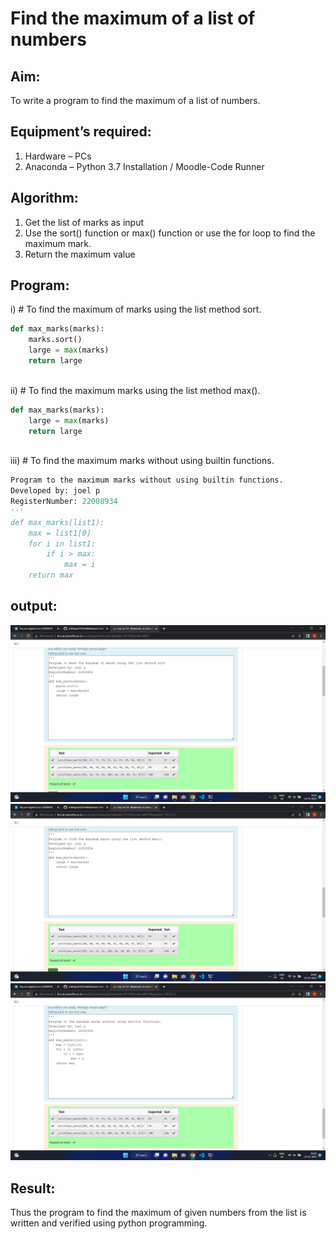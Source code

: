 # Find the maximum of a list of numbers
## Aim:
To write a program to find the maximum of a list of numbers.
## Equipment’s required:
1.	Hardware – PCs
2.	Anaconda – Python 3.7 Installation / Moodle-Code Runner
## Algorithm:
1.	Get the list of marks as input
2.	Use the sort() function or max() function or use the for loop to find the maximum mark.
3.	Return the maximum value
## Program:

i)	# To find the maximum of marks using the list method sort.
```Python
def max_marks(marks):
    marks.sort()
    large = max(marks)
    return large
    


```

ii)	# To find the maximum marks using the list method max().
```Python
def max_marks(marks):
    large = max(marks)
    return large



```

iii) # To find the maximum marks without using builtin functions.
```Python
Program to the maximum marks without using builtin functions.
Developed by: joel p
RegisterNumber: 22008934
'''
def max_marks(list1):
    max = list1[0]
    for i in list1:
        if i > max:
            max = i
    return max    


```
## output:
![output](./findmax1.png)
![output](./findmax2.png)
![output](./findmax3.png)
## Result:
Thus the program to find the maximum of given numbers from the list is written and verified using python programming.